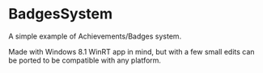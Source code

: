 # BadgesSystem

A simple example of Achievements/Badges system.

Made with Windows 8.1 WinRT app in mind, but with a few small edits can be ported to be compatible with any platform.
